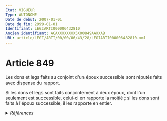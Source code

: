 ```yaml
---
État: VIGUEUR
Type: AUTONOME
Date de début: 2007-01-01
Date de fin: 2999-01-01
Identifiant: LEGIARTI000006432810
Ancien identifiant: ACAXXXXXXXX5X00849AAXXAB
URL: article/LEGI/ARTI/00/00/06/43/28/LEGIARTI000006432810.xml
---
```


<h1>Article 849</h1>

Les dons et legs faits au conjoint d'un époux successible sont réputés faits
avec dispense du rapport.<br />

Si les dons et legs sont faits conjointement à deux époux, dont l'un seulement
est successible, celui-ci en rapporte la moitié ; si les dons sont faits à
l'époux successible, il les rapporte en entier.


<details>
  <summary><em>Références</em></summary>

  <h2>Articles faisant référence à l'article</h2>
  
  <ul>
    <li>
      <a href="https://legal.tricoteuses.fr//redirection/LEGIARTI000006284837?vers=git&vers=legifrance">LOI n° 2006-728 du 23 juin 2006 portant réforme des successions et des libéralités - article 3 ENTIEREMENT_MODIF</a> MODIFICATION cible
    </li>
  </ul>
  
  <h2>Références faites par l'article</h2>
  
  <ul>
    <li>
      CODIFICATION source Loi 1803-04-19
    </li>
    <li>
      2006-06-23 MODIFICATION source <a href="https://legal.tricoteuses.fr//redirection/LEGIARTI000006284837?vers=git&vers=legifrance">LOI n° 2006-728 du 23 juin 2006 portant réforme des successions et des libéralités - article 3 ENTIEREMENT_MODIF</a>
    </li>
  </ul>
</details>
